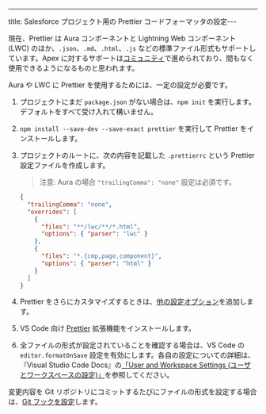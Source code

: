 ---
title: Salesforce プロジェクト用の Prettier コードフォーマッタの設定---

現在、Prettier は Aura コンポーネントと Lightning Web コンポーネント \(LWC\) のほか、`.json`、`.md`、`.html`、`.js` などの標準ファイル形式もサポートしています。Apex に対するサポートは[コミュニティ](https://github.com/dangmai/prettier-plugin-apex)で進められており、間もなく使用できるようになるものと思われます。

Aura や LWC に Prettier を使用するためには、一定の設定が必要です。

1. プロジェクトにまだ `package.json` がない場合は、`npm init` を実行します。
デフォルトをすべて受け入れて構いません。

1. `npm install --save-dev --save-exact prettier` を実行して Prettier をインストールします。

1. プロジェクトのルートに、次の内容を記載した `.prettierrc` という Prettier 設定ファイルを作成します。

   > 注意: Aura の場合 `"trailingComma": "none"` 設定は必須です。

   ```json
   {
     "trailingComma": "none",
     "overrides": [
       {
         "files": "**/lwc/**/*.html",
         "options": { "parser": "lwc" }
       },
       {
         "files": "*.{cmp,page,component}",
         "options": { "parser": "html" }
       }
     ]
   }
   ```

1. Prettier をさらにカスタマイズするときは、[他の設定オプション](https://prettier.io/docs/en/options.html)を追加します。

1. VS Code 向け [Prettier](https://marketplace.visualstudio.com/items?itemName=esbenp.prettier-vscode) 拡張機能をインストールします。

1. 全ファイルの形式が設定されていることを確認する場合は、VS Code の `editor.formatOnSave` 設定を有効にします。各自の設定についての詳細は、『Visual Studio Code Docs』の[「User and Workspace Settings \(ユーザとワークスペースの設定\)」](https://code.visualstudio.com/docs/getstarted/settings)を参照してください。

変更内容を Git リポジトリにコミットするたびにファイルの形式を設定する場合は、[Git フックを設定](https://prettier.io/docs/en/precommit.html)します。
